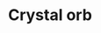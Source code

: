 ---
layout: item
title: Crystal orb
item-id: 23870
datatable: true
id: 23870
name: "Crystal orb"
members: true
lowalch: null
highalch: null
examine: "A magical looking orb made of crystal."
monsters:
  - id: 9033
    name: "Crystalline Dragon"
    members: true
    combat_level: 172
    wiki_url: "https://oldschool.runescape.wiki/w/Crystalline_Dragon"
    drops:
      - quantity: "1"
        rarity: null
        drop_requirements: null
  - id: 9034
    name: "Crystalline Dark Beast"
    members: true
    combat_level: 172
    wiki_url: "https://oldschool.runescape.wiki/w/Crystalline_Dark_Beast"
    drops:
      - quantity: "1"
        rarity: null
        drop_requirements: null
---